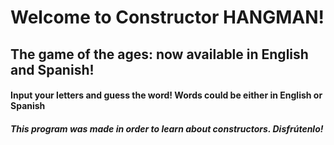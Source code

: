 # Welcome to Constructor HANGMAN!
## The game of the ages: now available in English and Spanish!

#### Input your letters and guess the word! Words could be either in English or Spanish

##### This program was made in order to learn about constructors. Disfrútenlo!
